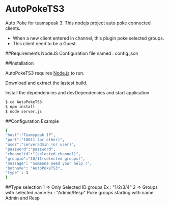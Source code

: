 # AutoPokeTS3
Auto Poke for teamspeak 3.
This nodejs project auto poke connected clients.
 - When a new client entered in channel, this plugin poke selected groups.
 - This client need to be a Guest.


##Requirements
NodeJS
Configuration file named : config.json

##Installation

AutoPokeTS3 requires [Node.js](https://nodejs.org/) to run.

Download and extract the lastest build.

Install the dependencies and devDependencies and start application.

```sh
$ cd AutoPokeTS3
$ npm install
$ node server.js
```

##Configuration Example
```sh
{
"host":"Teamspeak IP",
"port":"10011 (or other)",
"user":"serveradmin (or user)",
"password":"password",
"channelid":"(selected channel)",
"groupid":"10/11(selected groups)",
"message": "Someone need your help !",
"botname": "AutoPokeTS3",
"type" : 1
}
```

##Type selection
1 => Only Selected ID groups
  Ex : "1/2/3/4"
2 => Groups with selected name
  Ex : "Admin/Resp"
  Poke groups starting with name Admin and Resp
